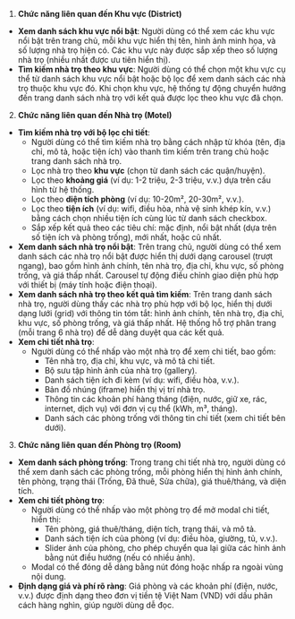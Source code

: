1. **Chức năng liên quan đến Khu vực (District)**

-   **Xem danh sách khu vực nổi bật**: Người dùng có thể xem các khu vực nổi bật trên trang chủ, mỗi khu vực hiển thị tên, hình ảnh minh họa, và số lượng nhà trọ hiện có. Các khu vực này được sắp xếp theo số lượng nhà trọ (nhiều nhất được ưu tiên hiển thị).
-   **Tìm kiếm nhà trọ theo khu vực**: Người dùng có thể chọn một khu vực cụ thể từ danh sách khu vực nổi bật hoặc bộ lọc để xem danh sách các nhà trọ thuộc khu vực đó. Khi chọn khu vực, hệ thống tự động chuyển hướng đến trang danh sách nhà trọ với kết quả được lọc theo khu vực đã chọn.

2. **Chức năng liên quan đến Nhà trọ (Motel)**

-   **Tìm kiếm nhà trọ với bộ lọc chi tiết**:
    -   Người dùng có thể tìm kiếm nhà trọ bằng cách nhập từ khóa (tên, địa chỉ, mô tả, hoặc tiện ích) vào thanh tìm kiếm trên trang chủ hoặc trang danh sách nhà trọ.
    -   Lọc nhà trọ theo **khu vực** (chọn từ danh sách các quận/huyện).
    -   Lọc theo **khoảng giá** (ví dụ: 1-2 triệu, 2-3 triệu, v.v.) dựa trên cấu hình từ hệ thống.
    -   Lọc theo **diện tích phòng** (ví dụ: 10-20m², 20-30m², v.v.).
    -   Lọc theo **tiện ích** (ví dụ: wifi, điều hòa, nhà vệ sinh khép kín, v.v.) bằng cách chọn nhiều tiện ích cùng lúc từ danh sách checkbox.
    -   Sắp xếp kết quả theo các tiêu chí: mặc định, nổi bật nhất (dựa trên số tiện ích và phòng trống), mới nhất, hoặc cũ nhất.
-   **Xem danh sách nhà trọ nổi bật**: Trên trang chủ, người dùng có thể xem danh sách các nhà trọ nổi bật được hiển thị dưới dạng carousel (trượt ngang), bao gồm hình ảnh chính, tên nhà trọ, địa chỉ, khu vực, số phòng trống, và giá thấp nhất. Carousel tự động điều chỉnh giao diện phù hợp với thiết bị (máy tính hoặc điện thoại).
-   **Xem danh sách nhà trọ theo kết quả tìm kiếm**: Trên trang danh sách nhà trọ, người dùng thấy các nhà trọ phù hợp với bộ lọc, hiển thị dưới dạng lưới (grid) với thông tin tóm tắt: hình ảnh chính, tên nhà trọ, địa chỉ, khu vực, số phòng trống, và giá thấp nhất. Hệ thống hỗ trợ phân trang (mỗi trang 6 nhà trọ) để dễ dàng duyệt qua các kết quả.
-   **Xem chi tiết nhà trọ**:
    -   Người dùng có thể nhấp vào một nhà trọ để xem chi tiết, bao gồm:
        -   Tên nhà trọ, địa chỉ, khu vực, và mô tả chi tiết.
        -   Bộ sưu tập hình ảnh của nhà trọ (gallery).
        -   Danh sách tiện ích đi kèm (ví dụ: wifi, điều hòa, v.v.).
        -   Bản đồ nhúng (iframe) hiển thị vị trí nhà trọ.
        -   Thông tin các khoản phí hàng tháng (điện, nước, giữ xe, rác, internet, dịch vụ) với đơn vị cụ thể (kWh, m³, tháng).
        -   Danh sách các phòng trống với thông tin chi tiết (xem chi tiết bên dưới).

3. **Chức năng liên quan đến Phòng trọ (Room)**

-   **Xem danh sách phòng trống**: Trong trang chi tiết nhà trọ, người dùng có thể xem danh sách các phòng trống, mỗi phòng hiển thị hình ảnh chính, tên phòng, trạng thái (Trống, Đã thuê, Sửa chữa), giá thuê/tháng, và diện tích.
-   **Xem chi tiết phòng trọ**:
    -   Người dùng có thể nhấp vào một phòng trọ để mở modal chi tiết, hiển thị:
        -   Tên phòng, giá thuê/tháng, diện tích, trạng thái, và mô tả.
        -   Danh sách tiện ích của phòng (ví dụ: điều hòa, giường, tủ, v.v.).
        -   Slider ảnh của phòng, cho phép chuyển qua lại giữa các hình ảnh bằng nút điều hướng (nếu có nhiều ảnh).
    -   Modal có thể đóng dễ dàng bằng nút đóng hoặc nhấp ra ngoài vùng nội dung.
-   **Định dạng giá và phí rõ ràng**: Giá phòng và các khoản phí (điện, nước, v.v.) được định dạng theo đơn vị tiền tệ Việt Nam (VND) với dấu phân cách hàng nghìn, giúp người dùng dễ đọc.
